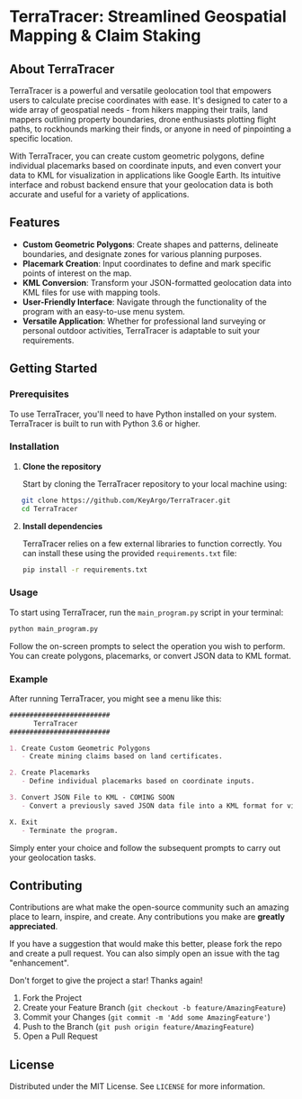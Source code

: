 # TerraTracer: Streamlined Geospatial Mapping & Claim Staking

## About TerraTracer

TerraTracer is a powerful and versatile geolocation tool that empowers users to calculate precise coordinates with ease. It's designed to cater to a wide array of geospatial needs - from hikers mapping their trails, land mappers outlining property boundaries, drone enthusiasts plotting flight paths, to rockhounds marking their finds, or anyone in need of pinpointing a specific location.

With TerraTracer, you can create custom geometric polygons, define individual placemarks based on coordinate inputs, and even convert your data to KML for visualization in applications like Google Earth. Its intuitive interface and robust backend ensure that your geolocation data is both accurate and useful for a variety of applications.

## Features

- **Custom Geometric Polygons**: Create shapes and patterns, delineate boundaries, and designate zones for various planning purposes.
- **Placemark Creation**: Input coordinates to define and mark specific points of interest on the map.
- **KML Conversion**: Transform your JSON-formatted geolocation data into KML files for use with mapping tools.
- **User-Friendly Interface**: Navigate through the functionality of the program with an easy-to-use menu system.
- **Versatile Application**: Whether for professional land surveying or personal outdoor activities, TerraTracer is adaptable to suit your requirements.

## Getting Started

### Prerequisites

To use TerraTracer, you'll need to have Python installed on your system. TerraTracer is built to run with Python 3.6 or higher.

### Installation

1. **Clone the repository**

   Start by cloning the TerraTracer repository to your local machine using:

```bash
   git clone https://github.com/KeyArgo/TerraTracer.git
   cd TerraTracer
```

2. **Install dependencies**
    
    TerraTracer relies on a few external libraries to function correctly. You can install these using the provided `requirements.txt` file:
    
    ```bash
    pip install -r requirements.txt
    ```
    

### Usage

To start using TerraTracer, run the `main_program.py` script in your terminal:

```bash
python main_program.py
```

Follow the on-screen prompts to select the operation you wish to perform. You can create polygons, placemarks, or convert JSON data to KML format.

### Example

After running TerraTracer, you might see a menu like this:

```markdown
#########################
      TerraTracer       
#########################

1. Create Custom Geometric Polygons
   - Create mining claims based on land certificates.

2. Create Placemarks
   - Define individual placemarks based on coordinate inputs.

3. Convert JSON File to KML - COMING SOON
   - Convert a previously saved JSON data file into a KML format for visualization in tools like Google Earth.

X. Exit
   - Terminate the program.
```

Simply enter your choice and follow the subsequent prompts to carry out your geolocation tasks.

## Contributing

Contributions are what make the open-source community such an amazing place to learn, inspire, and create. Any contributions you make are **greatly appreciated**.

If you have a suggestion that would make this better, please fork the repo and create a pull request. You can also simply open an issue with the tag "enhancement".

Don't forget to give the project a star! Thanks again!

1. Fork the Project
2. Create your Feature Branch (`git checkout -b feature/AmazingFeature`)
3. Commit your Changes (`git commit -m 'Add some AmazingFeature'`)
4. Push to the Branch (`git push origin feature/AmazingFeature`)
5. Open a Pull Request

## License

Distributed under the MIT License. See `LICENSE` for more information.
